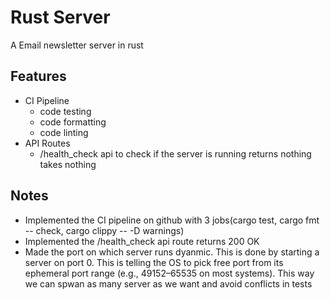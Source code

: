 # Rust Server

A Email newsletter server in rust

## Features

- CI Pipeline
  - code testing
  - code formatting
  - code linting
- API Routes
  - /health_check api to check if the server is running returns nothing takes nothing

## Notes

- Implemented the CI pipeline on github with 3 jobs(cargo test, cargo fmt -- check, cargo clippy -- -D warnings)
- Implemented the /health_check api route returns 200 OK
- Made the port on which server runs dyanmic. This is done by starting a server on port 0. This is telling the OS to pick free port from its ephemeral port range (e.g., 49152–65535 on most systems). This way we can spwan as many server as we want and avoid conflicts in tests
